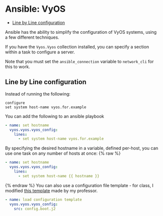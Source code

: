 <!--
SPDX-FileCopyrightText: 2023 - 2024 Eli Array Minkoff

SPDX-License-Identifier: CC-BY-SA-4.0
-->

# Ansible: VyOS

<!-- vim-markdown-toc GitLab -->

* [Line by Line configuration](#line-by-line-configuration)

<!-- vim-markdown-toc -->

Ansible has the ability to simplify the configuration of VyOS systems, using a few different techniques.

If you have the `Vyos.Vyos` collection installed, you can specify a section within a task to configure a server.

Note that you must set the `ansible_connection` variable to `network_cli` for this to work.

## Line by Line configuration

Instead of running the following:

```
configure
set system host-name vyos.for.example
```

You can add the following to an ansible playbook

```yaml
- name: set hostname
  vyos.vyos.vyos_config:
    lines:
      - set system host-name vyos.for.example
```

By specifying the desired hostname in a variable, defined per-host, you can use one task on any number of hosts at once:
{% raw %}
```yaml
- name: set hostname
  vyos.vyos.vyos_config:
    lines:
      - set system host-name {{ hostname }}
```
{% endraw %}
You can also use a configuration file template - for class, I modified [this template](https://github.com/gmcyber/480share/blob/master/config.boot.j2) made by my professor.

```yaml
- name: load configuration template
  vyos.vyos.vyos_config:
    src: config.boot.j2
```
